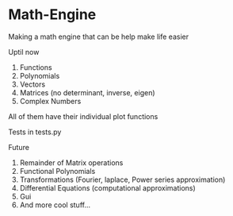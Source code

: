 # Math-Engine


Making a math engine that can be help make life easier

Uptil now 
1) Functions
2) Polynomials
3) Vectors
4) Matrices (no determinant, inverse, eigen)
5) Complex Numbers

All of them have their individual plot functions

Tests in tests.py

Future 
1) Remainder of Matrix operations
2) Functional Polynomials
3) Transformations (Fourier, laplace, Power series approximation)
4) Differential Equations (computational approximations)
5) Gui
6) And more cool stuff...
